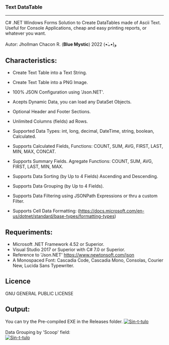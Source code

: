 ### Text DataTable
-------------
C# .NET Windows Forms Solution to Create DataTables made of Ascii Text.</br>
Useful for Console Applications, cheap and easy printing reports, or whatever you want.</br></br>
Autor:          Jhollman Chacon R. (**Blue Mystic**) 2022 (•̀ᴗ•́)و 

Characteristics:
-------------

- Create Text Table into a Text String.
- Create Text Table into a PNG Image.

- 100% JSON Configuration using 'Json.NET'.
- Acepts Dynamic Data, you can load any DataSet Objects.
- Optional Header and Footer Sections.
- Unlimited Columns (fields) ad Rows.

- Supported Data Types: int, long, decimal, DateTime, string, boolean, Calculated.
- Supports Calculated Fields, Functions: COUNT, SUM, AVG, FIRST, LAST, MIN, MAX, CONCAT.
- Supports Summary Fields. Agregate Functions: COUNT, SUM, AVG, FIRST, LAST, MIN, MAX.
- Supports Data Sorting (by Up to 4 Fields) Ascending and Descending.
- Supports Data Grouping (by Up to 4 Fields). 
- Supports Data Filtering using JSONPath Expressions or thru a custom Filter.
- Supports Cell Data Formatting: (https://docs.microsoft.com/en-us/dotnet/standard/base-types/formatting-types)

Requeriments:
-------------

- Microsoft .NET Framework 4.52 or Superior.
- Visual Studio 2017 or Superior with C# 7.0 or Superior.
- Reference to 'Json.NET' https://www.newtonsoft.com/json
- A Monospaced Font: Cascadia Code, Cascadia Mono, Consolas, Courier New, Lucida Sans Typewriter.

Licence
-------------
GNU GENERAL PUBLIC LICENSE
 
Output:
-------------
You can try the Pre-compiled EXE in the Releases folder.
<a href="https://ibb.co/YyRmr8h" target="_blank"><img src="https://i.ibb.co/qWyKZ9p/Sin-t-tulo.png" alt="Sin-t-tulo" border="0"></a>
<br /><br />
Data Grouping by 'Scoop' field:<br />
<a href="https://ibb.co/xCDMpCb" target="_blank"><img src="https://i.ibb.co/FxKBSx1/Sin-t-tulo.png" alt="Sin-t-tulo" border="0"></a>
